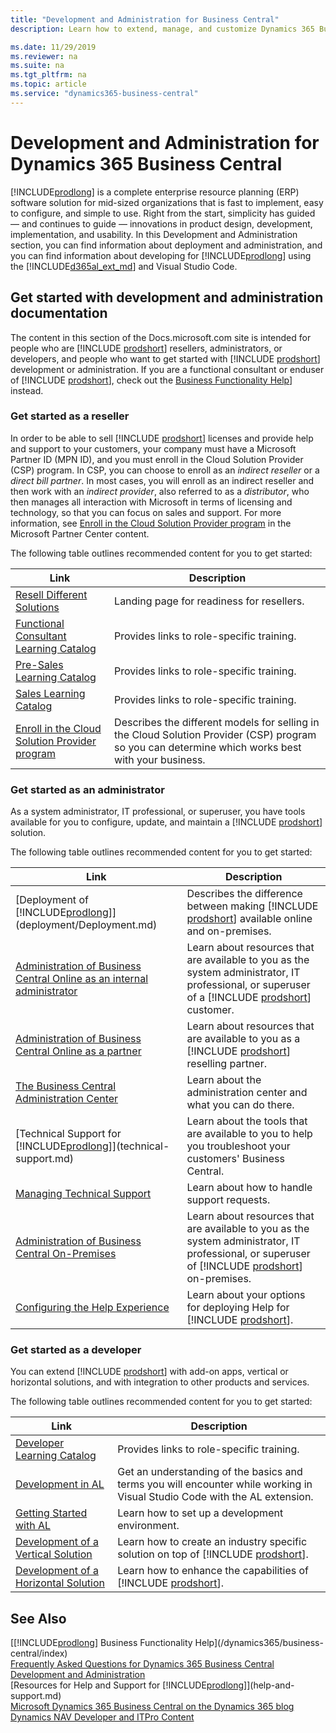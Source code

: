 ```yaml
---
title: "Development and Administration for Business Central"
description: Learn how to extend, manage, and customize Dynamics 365 Business Central

ms.date: 11/29/2019
ms.reviewer: na
ms.suite: na
ms.tgt_pltfrm: na
ms.topic: article
ms.service: "dynamics365-business-central"
---
```

# Development and Administration for Dynamics 365 Business Central

[!INCLUDE[prodlong](includes/prodlong.md)] is a complete enterprise resource planning (ERP) software solution for mid-sized organizations that is fast to implement, easy to configure, and simple to use. Right from the start, simplicity has guided — and continues to guide — innovations in product design, development, implementation, and usability. In this Development and Administration section, you can find information about deployment and administration, and you can find information about developing for [!INCLUDE[prodlong](includes/prodlong.md)] using the [!INCLUDE[d365al_ext_md](includes/d365al_ext_md.md)] and Visual Studio Code.  

## Get started with development and administration documentation

The content in this section of the Docs.microsoft.com site is intended for people who are [!INCLUDE [prodshort](developer/includes/prodshort.md)] resellers, administrators, or developers, and people who want to get started with [!INCLUDE [prodshort](developer/includes/prodshort.md)] development or administration. If you are a functional consultant or enduser of [!INCLUDE [prodshort](developer/includes/prodshort.md)], check out the [Business Functionality Help](/dynamics365/business-central/index)] instead.  

### Get started as a reseller

In order to be able to sell [!INCLUDE [prodshort](developer/includes/prodshort.md)] licenses and provide help and support to your customers, your company must have a Microsoft Partner ID (MPN ID), and you must enroll in the Cloud Solution Provider (CSP) program. In CSP, you can choose to enroll as an *indirect reseller* or a *direct bill partner*. In most cases, you will enroll as an indirect reseller and then work with an *indirect provider*, also referred to as a *distributor*, who then manages all interaction with Microsoft in terms of licensing and technology, so that you can focus on sales and support. For more information, see [Enroll in the Cloud Solution Provider program](/partner-center/enrolling-in-the-csp-program) in the Microsoft Partner Center content.  

The following table outlines recommended content for you to get started:

|Link  |Description  |
|------|-------------|
|[Resell Different Solutions](developer/readiness/readiness-reseller.md)| Landing page for readiness for resellers. |
|[Functional Consultant Learning Catalog](/dynamics365/business-central/readiness/readiness-learning-functional-consultants?toc=/dynamics365/business-central/dev-itpro/toc.json)| Provides links to role-specific training. |
|[Pre-Sales Learning Catalog](/dynamics365/business-central/readiness/readiness-learning-presales?toc=/dynamics365/business-central/dev-itpro/toc.json)| Provides links to role-specific training.|
|[Sales Learning Catalog](/dynamics365/business-central/readiness/readiness-learning-sales?toc=/dynamics365/business-central/dev-itpro/toc.json)| Provides links to role-specific training.|
|[Enroll in the Cloud Solution Provider program](/partner-center/enrolling-in-the-csp-program) | Describes the different models for selling in the Cloud Solution Provider (CSP) program so you can determine which works best with your business.        |

### Get started as an administrator

As a system administrator, IT professional, or superuser, you have tools available for you to configure, update, and maintain a [!INCLUDE [prodshort](developer/includes/prodshort.md)] solution.  

The following table outlines recommended content for you to get started:

|Link  |Description  |
|------|-------------|
|[Deployment of [!INCLUDE[prodlong](../developer/includes/prodlong.md)]](deployment/Deployment.md)| Describes the difference between making [!INCLUDE [prodshort](developer/includes/prodshort.md)] available online and on-premises. |
|[Administration of Business Central Online as an internal administrator](administration/tenant-administration.md#administration-as-an-internal-administrator)|Learn about resources that are available to you as the system administrator, IT professional, or superuser of a [!INCLUDE [prodshort](developer/includes/prodshort.md)] customer.|
|[Administration of Business Central Online as a partner](administration/tenant-administration.md#administration-as-a-partner)|Learn about resources that are available to you as a [!INCLUDE [prodshort](developer/includes/prodshort.md)] reselling partner.|
|[The Business Central Administration Center](administration/tenant-admin-center.md)|Learn about the administration center and what you can do there.|
|[Technical Support for [!INCLUDE[prodlong](developer/includes/prodlong.md)]](technical-support.md)|Learn about the tools that are available to you to help you troubleshoot your customers' Business Central.|
|[Managing Technical Support](administration/manage-technical-support.md)|Learn about how to handle support requests.|
|[Administration of Business Central On-Premises](administration/Administration.md)|Learn about resources that are available to you as the system administrator, IT professional, or superuser of [!INCLUDE [prodshort](developer/includes/prodshort.md)] on-premises.|
|[Configuring the Help Experience](deployment/configure-help.md)|Learn about your options for deploying Help for [!INCLUDE [prodshort](developer/includes/prodshort.md)].|

### Get started as a developer

You can extend [!INCLUDE [prodshort](developer/includes/prodshort.md)] with add-on apps, vertical or horizontal solutions, and with integration to other products and services.  

The following table outlines recommended content for you to get started:

|Link  |Description  |
|------|-------------|
|[Developer Learning Catalog](/dynamics365/business-central/readiness/readiness-learning-developers?toc=/dynamics365/business-central/dev-itpro/toc.json)| Provides links to role-specific training. |
|[Development in AL](developer/devenv-dev-overview.md)|Get an understanding of the basics and terms you will encounter while working in Visual Studio Code with the AL extension.|
|[Getting Started with AL](developer/devenv-get-started.md)|Learn how to set up a development environment.|
|[Development of a Vertical Solution](developer/readiness/readiness-develop-vertical.md)|Learn how to create an industry specific solution on top of [!INCLUDE [prodshort](developer/includes/prodshort.md)].|
|[Development of a Horizontal Solution](developer/readiness/readiness-develop-horizontal.md)|Learn how to enhance the capabilities of [!INCLUDE [prodshort](developer/includes/prodshort.md)].|

## See Also

[[!INCLUDE[prodlong](includes/prodlong.md)] Business Functionality Help](/dynamics365/business-central/index)  
[Frequently Asked Questions for Dynamics 365 Business Central Development and Administration](faq.md)  
[Resources for Help and Support for [!INCLUDE[prodlong](includes/prodlong.md)]](help-and-support.md)  
[Microsoft Dynamics 365 Business Central on the Dynamics 365 blog](https://cloudblogs.microsoft.com/dynamics365/it/product/business-central/)  
[Dynamics NAV Developer and ITPro Content](/dynamics-nav/index)  
